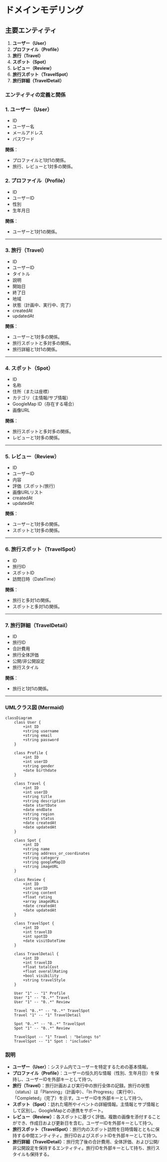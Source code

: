 # ドメインモデリング

## 主要エンティティ

1. **ユーザー（User）**
2. **プロファイル（Profile）**
3. **旅行（Travel）**
4. **スポット（Spot）**
5. **レビュー（Review）**
6. **旅行スポット（TravelSpot）**
7. **旅行詳細（TravelDetail）**

### エンティティの定義と関係

### 1. **ユーザー（User）**

- ID
- ユーザー名
- メールアドレス
- パスワード

**関係**：

- プロファイルと1対1の関係。
- 旅行、レビューと1対多の関係。

### 2. **プロファイル（Profile）**

- ID
- ユーザーID
- 性別
- 生年月日

**関係**：

- ユーザーと1対1の関係。

---

### 3. **旅行（Travel）**

- ID
- ユーザーID
- タイトル
- 説明
- 開始日
- 終了日
- 地域
- 状態（計画中、実行中、完了）
- createdAt
- updatedAt

**関係**：

- ユーザーと1対多の関係。
- 旅行スポットと多対多の関係。
- 旅行詳細と1対1の関係。

---

### 4. **スポット（Spot）**

- ID
- 名称
- 住所（または座標）
- カテゴリ（主情報/サブ情報）
- GoogleMap ID（存在する場合）
- 画像URL

**関係**：

- 旅行スポットと多対多の関係。
- レビューと1対多の関係。

---

### 5. **レビュー（Review）**

- ID
- ユーザーID
- 内容
- 評価（スポット/旅行）
- 画像URLリスト
- createdAt
- updatedAt

**関係**：

- ユーザーと1対多の関係。
- スポットと1対多の関係。

---

### 6. **旅行スポット（TravelSpot）**

- ID
- 旅行ID
- スポットID
- 訪問日時（DateTime）

**関係**：

- 旅行と多対1の関係。
- スポットと多対1の関係。

---

### 7. **旅行詳細（TravelDetail）**

- ID
- 旅行ID
- 合計費用
- 旅行全体評価
- 公開/非公開設定
- 旅行スタイル

**関係**：

- 旅行と1対1の関係。

---

### UMLクラス図 (Mermaid)

```mermaid
classDiagram
    class User {
        +int ID
        +string username
        +string email
        +string password
    }

    class Profile {
        +int ID
        +int userID
        +string gender
        +date birthdate
    }

    class Travel {
        +int ID
        +int userID
        +string title
        +string description
        +date startDate
        +date endDate
        +string region
        +string status
        +date createdAt
        +date updatedAt
    }

    class Spot {
        +int ID
        +string name
        +string address_or_coordinates
        +string category
        +string googleMapID
        +string imageURL
    }

    class Review {
        +int ID
        +int userID
        +string content
        +float rating
        +array imageURLs
        +date createdAt
        +date updatedAt
    }

    class TravelSpot {
        +int ID
        +int travelID
        +int spotID
        +date visitDateTime
    }

    class TravelDetail {
        +int ID
        +int travelID
        +float totalCost
        +float overallRating
        +bool visibility
        +string travelStyle
    }

    User "1" -- "1" Profile
    User "1" -- "0..*" Travel
    User "1" -- "0..*" Review

    Travel "0..*" -- "0..*" TravelSpot
    Travel "1" -- "1" TravelDetail

    Spot "0..*" -- "0..*" TravelSpot
    Spot "1" -- "0..*" Review

    TravelSpot -- "1" Travel : "belongs to"
    TravelSpot -- "1" Spot : "includes"

```

### 説明

- **ユーザー（User）**：システム内でユーザーを特定するための基本情報。
- **プロファイル（Profile）**：ユーザーの恒久的な情報（性別、生年月日）を保持し、ユーザーIDを外部キーとして持つ。
- **旅行（Travel）**：旅行計画および実行中の旅行全体の記録。旅行の状態（status）は「Planning」（計画中）、「In Progress」（実行中）、「Completed」（完了）を示す。ユーザーIDを外部キーとして持つ。
- **スポット（Spot）**：訪れた場所やイベントの詳細情報。主情報とサブ情報として区別し、GoogleMapとの連携をサポート。
- **レビュー（Review）**：各スポットに基づく評価。複数の画像を添付することができ、作成日および更新日を含む。ユーザーIDを外部キーとして持つ。
- **旅行スポット（TravelSpot）**：旅行内のスポット訪問を日時情報とともに保持する中間エンティティ。旅行IDおよびスポットIDを外部キーとして持つ。
- **旅行詳細（TravelDetail）**：旅行完了後の合計費用、全体評価、および公開/非公開設定を保持するエンティティ。旅行IDを外部キーとして持ち、旅行スタイルも保持する。